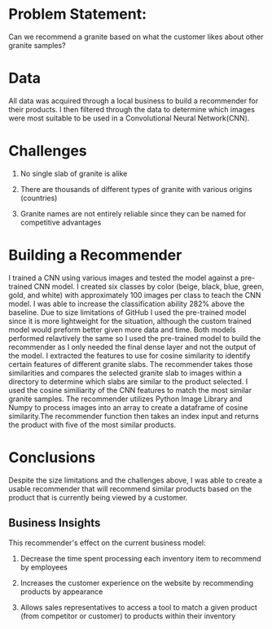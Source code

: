 # Problem Statement:

Can we recommend a granite based on what the customer likes about other granite samples?


# Data

All data was acquired through a local business to build a recommender for their products. I then filtered through the data to determine which images were most suitable to be used in a Convolutional Neural Network(CNN).


# Challenges

1. No single slab of granite is alike  
  
  
2. There are thousands of different types of granite with various origins (countries)  
  
  
3. Granite names are not entirely reliable since they can be named for competitive advantages


# Building a Recommender

I trained a CNN using various images and tested the model against a pre-trained CNN model. I created six classes by color (beige, black, blue, green, gold, and white) with approximately 100 images per class to teach the CNN model. I was able to increase the classification ability 282% above the baseline. Due to size limitations of GitHub I used the pre-trained model since it is more lightweight for the situation, although the custom trained model would preform better given more data and time. Both models performed relavtively the same so I used the pre-trained model to build the recommender as I only needed the final dense layer and not the output of the model. I extracted the features to use for cosine similarity to identify certain features of different granite slabs. The recommender takes those similarities and compares the selected granite slab to images within a directory to determine which slabs are similar to the product selected. I used the cosine similiarity of the CNN features to match the most similar granite samples. The recommender utilizes Python Image Library and Numpy to process images into an array to create a dataframe of cosine similarity.The recommender function then takes an index input and returns the product with five of the most similar products.


# Conclusions

Despite the size limitations and the challenges above, I was able to create a usable recommender that will recommend similar products based on the product that is currently being viewed by a customer.


## Business Insights

This recommender's effect on the current business model:  
  
1. Decrease the time spent processing each inventory item to recommend by employees  
  
2. Increases the customer experience on the website by recommending products by appearance  
  
3. Allows sales representatives to access a tool to match a given product (from competitor or customer) to products within their inventory


